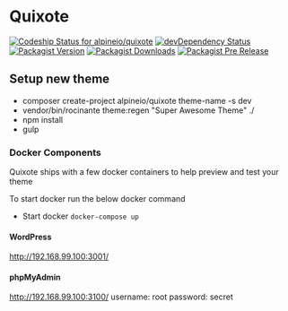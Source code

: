 # Quixote
[![Codeship Status for alpineio/quixote](https://img.shields.io/codeship/e1da8dd0-a856-0133-6083-4ae619b9c646.svg)](https://codeship.com/projects/130619)
[![devDependency Status](https://img.shields.io/david/dev/alpineio/quixote.svg)](https://david-dm.org/alpineio/quixote#info=devDependencies)
[![Packagist Version](https://img.shields.io/packagist/v/alpineio/quixote.svg)](https://packagist.org/packages/alpineio/quixote)
[![Packagist Downloads](https://img.shields.io/packagist/dt/alpineio/quixote.svg)](https://packagist.org/packages/alpineio/quixote)
[![Packagist Pre Release](https://img.shields.io/packagist/vpre/alpineio/quixote.svg)](https://packagist.org/packages/alpineio/quixote)


## Setup new theme

- composer create-project alpineio/quixote theme-name -s dev
- vendor/bin/rocinante theme:regen "Super Awesome Theme" ./
- npm install
- gulp


### Docker Components
Quixote ships with a few docker containers to help preview and test your theme

To start docker run the below docker command

- Start docker `docker-compose up`

#### WordPress

http://192.168.99.100:3001/

#### phpMyAdmin

http://192.168.99.100:3100/
username: root
password: secret